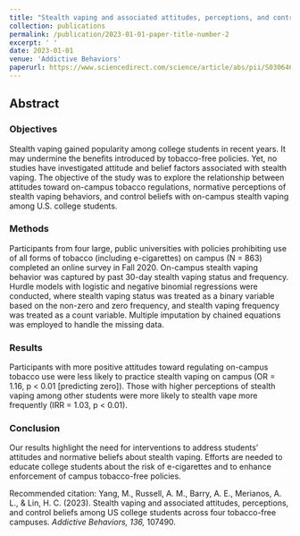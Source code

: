 ```yaml
---
title: "Stealth vaping and associated attitudes, perceptions, and control beliefs among US college students across four tobacco-free campuses"
collection: publications
permalink: /publication/2023-01-01-paper-title-number-2
excerpt: ' '
date: 2023-01-01
venue: 'Addictive Behaviors'
paperurl: https://www.sciencedirect.com/science/article/abs/pii/S0306460322002568
---
```

## Abstract

### Objectives
Stealth vaping gained popularity among college students in recent years. It may undermine the benefits introduced by tobacco-free policies. Yet, no studies have investigated attitude and belief factors associated with stealth vaping. The objective of the study was to explore the relationship between attitudes toward on-campus tobacco regulations, normative perceptions of stealth vaping behaviors, and control beliefs with on-campus stealth vaping among U.S. college students.

### Methods
Participants from four large, public universities with policies prohibiting use of all forms of tobacco (including e-cigarettes) on campus (N = 863) completed an online survey in Fall 2020. On-campus stealth vaping behavior was captured by past 30-day stealth vaping status and frequency. Hurdle models with logistic and negative binomial regressions were conducted, where stealth vaping status was treated as a binary variable based on the non-zero and zero frequency, and stealth vaping frequency was treated as a count variable. Multiple imputation by chained equations was employed to handle the missing data.

### Results
Participants with more positive attitudes toward regulating on-campus tobacco use were less likely to practice stealth vaping on campus (OR = 1.16, p < 0.01 [predicting zero]). Those with higher perceptions of stealth vaping among other students were more likely to stealth vape more frequently (IRR = 1.03, p < 0.01).

### Conclusion
Our results highlight the need for interventions to address students’ attitudes and normative beliefs about stealth vaping. Efforts are needed to educate college students about the risk of e-cigarettes and to enhance enforcement of campus tobacco-free policies.

Recommended citation: Yang, M., Russell, A. M., Barry, A. E., Merianos, A. L., & Lin, H. C. (2023). Stealth vaping and associated attitudes, perceptions, and control beliefs among US college students across four tobacco-free campuses. *Addictive Behaviors, 136,* 107490.
